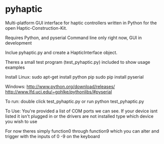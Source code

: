 pyhaptic
========

Multi-platform GUI interface for haptic controllers written in Python for the open Haptic-Construction-Kit.

Requires Python, and pyserial
Command line only right now, GUI in development

Inclue pyhaptic.py and create a HapticInterface object.

Theres a small test program (test_pyhaptic.py) included to show usage examples

Install
Linux:
sudo apt-get install python pip
sudo pip install pyserial

Windows:
http://www.python.org/download/releases/
http://www.lfd.uci.edu/~gohlke/pythonlibs/#pyserial

To run:
double click test_pyhaptic.py or run
python test_pyhaptic.py

To Use:
You're provided a list of COM ports we can see. If your device isnt listed it isn't plugged in or the drivers are not installed
type which device you wish to use

For now theres simply function0 through function9 which you can alter and trigger with the inputs of 0 -9 on the keyboard
